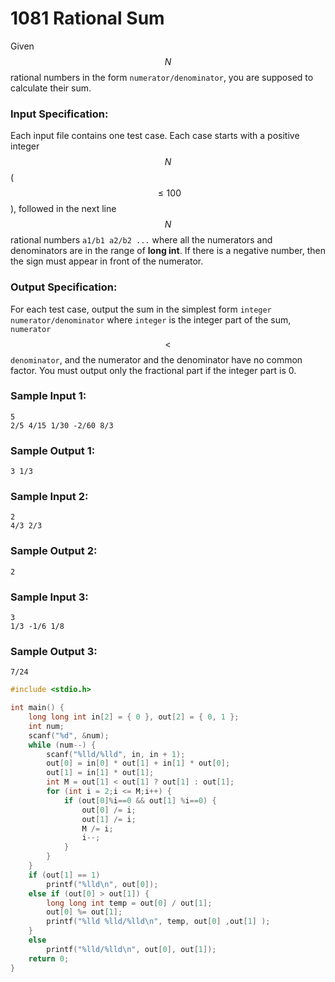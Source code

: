 # 1081 Rational Sum
Given $$N$$ rational numbers in the form `numerator/denominator`, you are supposed to calculate their sum.

### Input Specification:

Each input file contains one test case. Each case starts with a positive integer $$N$$ ($$\le 100$$), followed in the next line $$N$$ rational numbers `a1/b1 a2/b2 ...` where all the numerators and denominators are in the range of **long int**. If there is a negative number, then the sign must appear in front of the numerator.

### Output Specification:

For each test case, output the sum in the simplest form `integer numerator/denominator` where `integer` is the integer part of the sum, `numerator` $$<$$ `denominator`, and the numerator and the denominator have no common factor. You must output only the fractional part if the integer part is 0.

### Sample Input 1:
```in
5
2/5 4/15 1/30 -2/60 8/3
```

### Sample Output 1:
```out
3 1/3
```

### Sample Input 2:
```in
2
4/3 2/3
```

### Sample Output 2:
```out
2
```

### Sample Input 3:
```in
3
1/3 -1/6 1/8
```

### Sample Output 3:
```out
7/24
```

```cpp
#include <stdio.h>

int main() {
	long long int in[2] = { 0 }, out[2] = { 0, 1 };
	int num;
	scanf("%d", &num);
	while (num--) {
		scanf("%lld/%lld", in, in + 1);
		out[0] = in[0] * out[1] + in[1] * out[0];
		out[1] = in[1] * out[1];
		int M = out[1] < out[1] ? out[1] : out[1];
		for (int i = 2;i <= M;i++) {
			if (out[0]%i==0 && out[1] %i==0) {
				out[0] /= i;
				out[1] /= i;
                M /= i;
				i--;
			}
		}
	}
	if (out[1] == 1)
		printf("%lld\n", out[0]);
	else if (out[0] > out[1]) {
		long long int temp = out[0] / out[1];
		out[0] %= out[1];
		printf("%lld %lld/%lld\n", temp, out[0] ,out[1] );
	}
	else
		printf("%lld/%lld\n", out[0], out[1]);
	return 0;
}
```